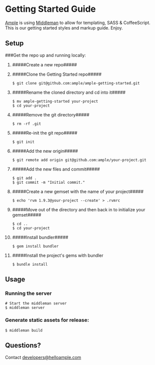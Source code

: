 # Getting Started Guide

[Ample](http://www.helloample.com/) is using [Middleman](http://middlemanapp.com/guides/getting-started) to allow for templating, SASS & CoffeeScript. This is our getting started styles and markup guide. Enjoy.

## Setup

###Get the repo up and running locally:

1. #####Create a new repo#####
2. #####Clone the Getting Started repo#####

    ```
	$ git clone git@github.com:ample/ample-getting-started.git
	```
3. #####Rename the cloned directory and cd into it#####

	```
  	$ mv ample-getting-started your-project
  	$ cd your-project
  	```
4. #####Remove the git directory#####

	```
  	$ rm -rf .git
	```
5. #####Re-init the git repo#####

  	```
  	$ git init
 	```
6. #####Add the new origin#####

	```
  	$ git remote add origin git@github.com:ample/your-project.git
	```
7. #####Add the new files and commit#####

	```
	$ git add .
	$ git commit -m "Initial commit."
	```
8. #####Create a new gemset with the name of your project#####

	```
	$ echo 'rvm 1.9.3@your-project --create' > .rvmrc
	```
9. #####Move out of the directory and then back in to initialize your gemset#####

	```
	$ cd ..
	$ cd your-project
  	```
10. #####Install bundler#####

	```
	$ gem install bundler
 	```
11. #####Install the project's gems with bundler

	```
	$ bundle install
	```
	
## Usage

### Running the server

    # Start the middleman server
    $ middleman server
 
### Generate static assets for release:

    $ middleman build
	
## Questions?


Contact developers@helloample.com